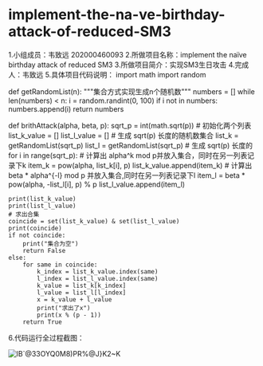 # implement-the-na-ve-birthday-attack-of-reduced-SM3
1.小组成员：韦致远 202000460093
2.所做项目名称：implement the naïve birthday attack of reduced SM3
3.所做项目简介：实现SM3生日攻击
4.完成人：韦致远
5.具体项目代码说明：
import math
import random


def getRandomList(n):
    """集合方式实现生成n个随机数"""
    numbers = []
    while len(numbers) < n:
        i = random.randint(0, 100)
        if i not in numbers:
            numbers.append(i)
    return numbers


def brithAttack(alpha, beta, p):
    sqrt_p = int(math.sqrt(p))
    # 初始化两个列表
    list_k_value = []
    list_l_value = []
    # 生成 sqrt(p) 长度的随机数集合
    list_k = getRandomList(sqrt_p)
    list_l = getRandomList(sqrt_p)
    # 生成 sqrt(p) 长度的
    for i in range(sqrt_p):
        # 计算出 alpha^k mod p并放入集合，同时在另一列表记录下k
        item_k = pow(alpha, list_k[i], p)
        list_k_value.append(item_k)
        # 计算出 beta * alpha^{-l} mod p 并放入集合,同时在另一列表记录下l
        item_l = beta * pow(alpha, -list_l[i], p) % p
        list_l_value.append(item_l)

    print(list_k_value)
    print(list_l_value)
    # 求出合集
    coincide = set(list_k_value) & set(list_l_value)
    print(coincide)
    if not coincide:
        print("集合为空")
        return False
    else:
        for same in coincide:
            k_index = list_k_value.index(same)
            l_index = list_l_value.index(same)
            k_value = list_k[k_index]
            l_value = list_l[l_index]
            x = k_value + l_value
            print("求出了x")
            print(x % (p - 1))
        return True
6.代码运行全过程截图：

![IB`@33OYQ0M8)PR%@J}K2~K](https://user-images.githubusercontent.com/104509245/182012637-b32177ff-123d-41fb-9e99-fa523f42a9e1.png)

